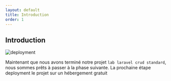 ```yaml
---
layout: default
title: Introduction
order: 1
---
```

<!--  -->

## Introduction 
![deployment](/lab-deploy-laravel/1.introduction/images/deployment.png)

Maintenant que nous avons terminé notre projet `lab laravel crud standard`, nous sommes prêts à passer à la phase suivante. La prochaine étape deployment le projet sur un hébergement gratuit